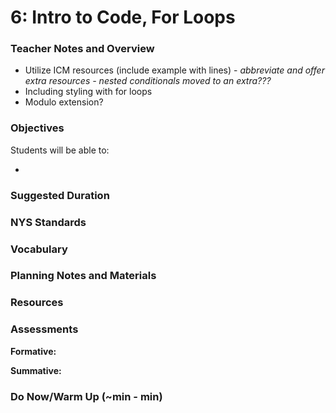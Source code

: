 # 6: Intro to Code, For Loops

### Teacher Notes and Overview

* Utilize ICM resources (include example with lines) - _abbreviate and offer extra resources - nested conditionals moved to an extra???_
* Including styling with for loops
* Modulo extension?

### Objectives

Students will be able to:

*

### Suggested Duration



### NYS Standards



### Vocabulary



### Planning Notes and Materials



### Resources



### Assessments

**Formative:**

**Summative:**

### Do Now/Warm Up (\~min - min)

